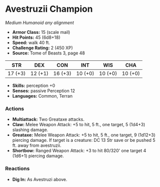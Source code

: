 # Avestruzii Champion

*Medium* *Humanoid* *any alignment*

- **Armor Class:** 15 (scale mail)
- **Hit Points:** 45 (6d8+18)
- **Speed:** walk 40 ft.
- **Challenge Rating:** 2 (450 XP)
- **Source:** Tome of Beasts 3, page 48

| STR | DEX | CON | INT | WIS | CHA |
| --- | --- | --- | --- | --- | --- |
| 17 (+3) | 12 (+1) | 16 (+3) | 10 (+0) | 10 (+0) | 10 (+0) |

- **Skills:** perception +0
- **Senses:** passive Perception 12
- **Languages:** Common, Terran

### Actions

- **Multiattack:** Two Greataxe attacks.
- **Claw:** Melee Weapon Attack: +5 to hit, 5 ft., one target, 5 (1d4+3) slashing damage.
- **Greataxe:** Melee Weapon Attack: +5 to hit, 5 ft., one target, 9 (1d12+3) piercing damage. If target is a creature: DC 13 Str save or be pushed 5 ft. away from avestruzii.
- **Shortbow:** Ranged Weapon Attack: +3 to hit 80/320' one target 4 (1d6+1) piercing damage.

### Reactions

- **Dig In:** As Avestruzi above.



